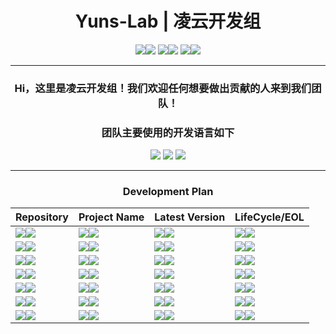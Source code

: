 <div align="center">

# Yuns-Lab | 凌云开发组

[![](https://img.shields.io/badge/B站-555555?style=for-the-badge)![](https://img.shields.io/badge/LingyunAwA−CN-00A1D6?style=for-the-badge)](https://space.bilibili.com/1615040823) [![](https://img.shields.io/badge/B站直播间-555555?style=for-the-badge)![](https://img.shields.io/badge/27726467-FF6699?style=for-the-badge)](https://live.bilibili.com/27726467) [![](https://img.shields.io/badge/Oopz%20语音域-555555?style=for-the-badge)![](https://img.shields.io/badge/398340029-DDDDDD?style=for-the-badge)](https://oopz.cn/i/UbeRjJ)

---

### Hi，这里是凌云开发组！我们欢迎任何想要做出贡献的人来到我们团队！

### 团队主要使用的开发语言如下

![](https://img.shields.io/badge/JavaScript-F0DB4F?style=for-the-badge) ![](https://img.shields.io/badge/Vue-42B883?style=for-the-badge) ![](https://img.shields.io/badge/Python-3872A3?style=for-the-badge)

---

### Development Plan

| Repository | Project Name | Latest Version | LifeCycle/EOL |
| ---------- | ------------ | -------------- | ------------- |
| [![](https://img.shields.io/badge/Repo-555555?style=for-the-badge)![](https://img.shields.io/badge/Yuns&minus;Lab&#47;MST−Frontend-DA203E?style=for-the-badge)](https://github.com/Yuns-Lab/MST-Frontend) | [![](https://img.shields.io/badge/Name-555555?style=for-the-badge)![](https://img.shields.io/badge/MST%20(前端)-FE7D37?style=for-the-badge)](https://github.com/Yuns-Lab/MST-Frontend) | [![](https://img.shields.io/badge/Latest-555555?style=for-the-badge)![](https://img.shields.io/badge/v0.1.0−Beta-3FB950?style=for-the-badge)](https://github.com/Yuns-Lab/MST-Frontend/releases/tag/v1.0.1-beta) | ![](https://img.shields.io/badge/LifeCycle-555555?style=for-the-badge)![](https://img.shields.io/badge/Support-0051FF?style=for-the-badge) |
| [![](https://img.shields.io/badge/Repo-555555?style=for-the-badge)![](https://img.shields.io/badge/Yuns&minus;Lab&#47;MST&minus;Server-DA203E?style=for-the-badge)](https://github.com/Yuns-Lab/MST-Server) | [![](https://img.shields.io/badge/Name-555555?style=for-the-badge)![](https://img.shields.io/badge/MST%20(后端)-FE7D37?style=for-the-badge)](https://github.com/Yuns-Lab/MST-Server) | [![](https://img.shields.io/badge/Latest-555555?style=for-the-badge)![](https://img.shields.io/badge/v0.1.0−Beta-3FB950?style=for-the-badge)](https://github.com/Yuns-Lab/MST-Server/releases/tag/v1.0.1-beta) | ![](https://img.shields.io/badge/LifeCycle-555555?style=for-the-badge)![](https://img.shields.io/badge/Support-0051FF?style=for-the-badge) |
| [![](https://img.shields.io/badge/Repo-555555?style=for-the-badge)![](https://img.shields.io/badge/Yuns&minus;Lab&#47;YMCL-DA203E?style=for-the-badge)](https://github.com/Yuns-Lab/YMCL) | [![](https://img.shields.io/badge/Name-555555?style=for-the-badge)![](https://img.shields.io/badge/Yun%20MC%20客户端启动器-FE7D37?style=for-the-badge)](https://github.com/Yuns-Lab/YMCL) | ![](https://img.shields.io/badge/Latest-555555?style=for-the-badge)![](https://img.shields.io/badge/NULL-D9634D?style=for-the-badge) |![](https://img.shields.io/badge/LifeCycle-555555?style=for-the-badge)![](https://img.shields.io/badge/NULL-D9634D?style=for-the-badge) |
| [![](https://img.shields.io/badge/Repo-555555?style=for-the-badge)![](https://img.shields.io/badge/Yuns&minus;Lab&#47;YMSL-DA203E?style=for-the-badge)](https://github.com/Yuns-Lab/YMSL) | [![](https://img.shields.io/badge/Name-555555?style=for-the-badge)![](https://img.shields.io/badge/Yun%20MC%20服务端启动器-FE7D37?style=for-the-badge)](https://github.com/Yuns-Lab/YMSL) | ![](https://img.shields.io/badge/Latest-555555?style=for-the-badge)![](https://img.shields.io/badge/Alpha%20v0.1.0-2481CC?style=for-the-badge) |![](https://img.shields.io/badge/LifeCycle-555555?style=for-the-badge)![](https://img.shields.io/badge/Support-0051FF?style=for-the-badge) |
| [![](https://img.shields.io/badge/Repo-555555?style=for-the-badge)![](https://img.shields.io/badge/Yuns&minus;Lab&#47;MCCManager-DA203E?style=for-the-badge)](https://github.com/Yuns-Lab/MCCManager) | [![](https://img.shields.io/badge/Name-555555?style=for-the-badge)![](https://img.shields.io/badge/MCCManager-FE7D37?style=for-the-badge)](https://github.com/Yuns-Lab/MCCManager) | [![](https://img.shields.io/badge/Latest-555555?style=for-the-badge)![](https://img.shields.io/badge/CI&minus;20b7966-2481CC?style=for-the-badge)](https://github.com/Yuns-Lab/MCCManager/actions/runs/9518301934) | ![](https://img.shields.io/badge/LifeCycle-555555?style=for-the-badge)![](https://img.shields.io/badge/Support-0051FF?style=for-the-badge) |
| [![](https://img.shields.io/badge/Repo-555555?style=for-the-badge)![](https://img.shields.io/badge/Yuns&minus;Lab&#47;YunSchedule-DA203E?style=for-the-badge)](https://github.com/Yuns-Lab/YunSchedule) | [![](https://img.shields.io/badge/Name-555555?style=for-the-badge)![](https://img.shields.io/badge/YunSchedule-FE7D37?style=for-the-badge)](https://github.com/Yuns-Lab/YunSchedule) | ![](https://img.shields.io/badge/Latest-555555?style=for-the-badge)![](https://img.shields.io/badge/NULL-D9634D?style=for-the-badge) |![](https://img.shields.io/badge/LifeCycle-555555?style=for-the-badge)![](https://img.shields.io/badge/NULL-D9634D?style=for-the-badge) |
| [![](https://img.shields.io/badge/Repo-555555?style=for-the-badge)![](https://img.shields.io/badge/Yuns&minus;Lab&#47;YunSchedule-DA203E?style=for-the-badge)](https://github.com/Yuns-Lab/MCMsLogin-Python) | [![](https://img.shields.io/badge/Name-555555?style=for-the-badge)![](https://img.shields.io/badge/MC%20微软登录%20Python%20类库-FE7D37?style=for-the-badge)](https://github.com/Yuns-Lab/MCMsLogin-Python) | [![](https://img.shields.io/badge/Latest-555555?style=for-the-badge)![](https://img.shields.io/badge/@9680c14-3FB950?style=for-the-badge)](https://github.com/Yuns-Lab/MCMsLogin-Python/tree/9680c14) | ![](https://img.shields.io/badge/EOL-555555?style=for-the-badge)![](https://img.shields.io/badge/May%209,%202024-2C00BC?style=for-the-badge) |

</div>
